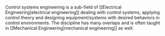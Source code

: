 Control systems engineering is a sub-field of [[Electrical Engineering|electrical engineering]] dealing with control systems, applying control theory and designing equipment/systems with desired behaviors in control environments. The discipline has many overlaps and is often taught in [[Mechanical Engineering|mechanical engineering]] as well.